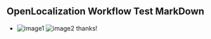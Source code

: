 ## OpenLocalization Workflow Test MarkDown
* ![image1](.\057a30c5-bcfd-4a1d-834c-1753b5dedfcc.PNG)   ![image2](.\bd3d180d-f379-4e06-9fc2-57494d25c02c.png) 
thanks!